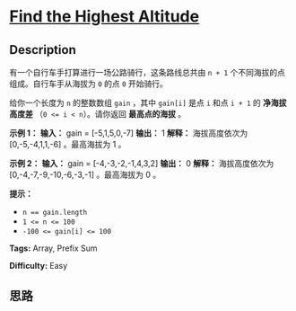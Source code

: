 # [Find the Highest Altitude][title]

## Description

有一个自行车手打算进行一场公路骑行，这条路线总共由 `n + 1` 个不同海拔的点组成。自行车手从海拔为 `0` 的点 `0` 开始骑行。

给你一个长度为 `n` 的整数数组 `gain` ，其中 `gain[i]` 是点 `i` 和点 `i + 1` 的 **净海拔高度差** （`0 <= i
< n`）。请你返回 **最高点的海拔** 。

**示例 1：**
            **输入：** gain = [-5,1,5,0,-7]    **输出：** 1    **解释：** 海拔高度依次为 [0,-5,-4,1,1,-6] 。最高海拔为 1 。    

**示例 2：**
            **输入：** gain = [-4,-3,-2,-1,4,3,2]    **输出：** 0    **解释：** 海拔高度依次为 [0,-4,-7,-9,-10,-6,-3,-1] 。最高海拔为 0 。    

**提示：**

  * `n == gain.length`
  * `1 <= n <= 100`
  * `-100 <= gain[i] <= 100`


**Tags:** Array, Prefix Sum

**Difficulty:** Easy

## 思路

[title]: https://leetcode-cn.com/problems/find-the-highest-altitude
